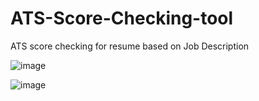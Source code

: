 # ATS-Score-Checking-tool
ATS score checking for resume based on Job Description

![image](https://github.com/user-attachments/assets/9fc30e51-a5fc-436f-8868-c01732a51e3c)


![image](https://github.com/user-attachments/assets/04ac3a6f-14b8-4052-acd8-830a30efba61)

